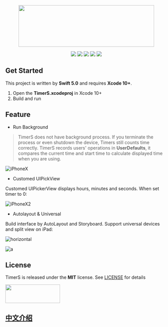 <p align="center">
<img src="Preview/logo.png"width="422" height="130"/>
</p>

<p align="center">
    <a href="https://itunes.apple.com/app/id1275441372"><img src="https://img.shields.io/badge/App Store-iPhone | iPad-blue.svg"/></a>
    <a href="https://developer.apple.com/swift"><img src="https://img.shields.io/badge/language-Swift 4-<COLOR>.svg"/></a>
    <a href="https://itunes.apple.com/app/id1275441372"><img src="https://img.shields.io/badge/platform-iOS 9.0+ -lightgrey.svg"/></a>
    <a href="https://opensource.org/licenses/MIT"><img src="https://img.shields.io/github/license/mashape/apistatus.svg"/></a>
    <a href="README.zh-cn.md"><img src="https://img.shields.io/badge/中文-README-orange.svg"/></a>
</p>

## Get Started

This project is written by **Swift 5.0** and requires **Xcode 10+**.

1. Open the **TimerS.xcodeproj** in Xcode 10+
1. Build and run

## Feature

* Run Background

>TimerS does not have background process. If you terminate the process or even shutdown the device, Timers still counts time correctly. TimerS records users' operations in **UserDefaults**, it compares the current time and start time to calculate displayed time when you are using.

![iPhoneX](Preview/userDefault.gif)

* Customed UIPickView

Customed UIPickerView displays hours, minutes and seconds. When set timer to 0:

![iPhoneX2](Preview/pickerView.gif)

* Autolayout & Universal

Build interface by AutoLayout and Storyboard. Support universal devices and split view on iPad:

![horizontal](Preview/horizontal.png)

![a](Preview/splitView.png)
## License
TimerS is released under the **MIT** license. See [LICENSE](https://opensource.org/licenses/MIT) for details

<a href="https://itunes.apple.com/app/id1275441372"> <img src="https://github.com/Ramotion/navigation-stack/raw/master/Download_on_the_App_Store_Badge_US-UK_135x40.png" width="170" height="58"></a>

## [中文介绍](README.zh-cn.md) ##